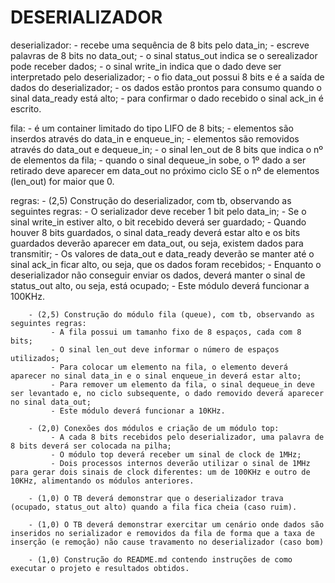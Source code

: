 # DESERIALIZADOR

deserializador: 
        - recebe uma sequência de 8 bits pelo data_in;
	- escreve palavras de 8 bits no data_out;
	- o sinal status_out indica se o serealizador pode receber dados;
	- o sinal write_in indica que o dado deve ser interpretado pelo deserializador;
	- o fio data_out possui 8 bits e é a saída de dados do deserializador;
	- os dados estão prontos para consumo quando o sinal data_ready está alto;
        - para confirmar o dado recebido o sinal ack_in é escrito.

fila:
        - é um container limitado do tipo LIFO de 8 bits;
        - elementos são inserdos através do data_in e enqueue_in;
        - elementos são removidos através do data_out e dequeue_in;
        - o sinal len_out de 8 bits que indica o nº de elementos da fila;
        - quando o sinal dequeue_in sobe, o 1º dado a ser retirado deve aparecer em data_out no próximo ciclo SE o nº de elementos (len_out) for maior que 0.

regras:
        - (2,5) Construção do deserializador, com tb, observando as seguintes regras: 
             - O serializador deve receber 1 bit pelo data_in;
             - Se o sinal write_in estiver alto, o bit recebido deverá ser guardado; 
             - Quando houver 8 bits guardados, o sinal data_ready deverá estar alto e os bits guardados deverão aparecer em data_out, ou seja, existem dados para transmitir;
             - Os valores de data_out e data_ready deverão se manter até o sinal ack_in ficar alto, ou seja, que os dados foram recebidos;
             - Enquanto o deserializador não conseguir enviar os dados, deverá manter o sinal de status_out alto, ou seja, está ocupado;
             - Este módulo deverá funcionar a 100KHz. 

        - (2,5) Construção do módulo fila (queue), com tb, observando as seguintes regras: 
             - A fila possui um tamanho fixo de 8 espaços, cada com 8 bits;
             - O sinal len_out deve informar o número de espaços utilizados;
             - Para colocar um elemento na fila, o elemento deverá aparecer no sinal data_in e o sinal enqueue_in deverá estar alto; 
             - Para remover um elemento da fila, o sinal dequeue_in deve ser levantado e, no ciclo subsequente, o dado removido deverá aparecer no sinal data_out; 
             - Este módulo deverá funcionar a 10KHz.

        - (2,0) Conexões dos módulos e criação de um módulo top:
             - A cada 8 bits recebidos pelo deserializador, uma palavra de 8 bits deverá ser colocada na pilha;
             - O módulo top deverá receber um sinal de clock de 1MHz;
             - Dois processos internos deverão utilizar o sinal de 1MHz para gerar dois sinais de clock diferentes: um de 100KHz e outro de 10KHz, alimentando os módulos anteriores.

        - (1,0) O TB deverá demonstrar que o deserializador trava (ocupado, status_out alto) quando a fila fica cheia (caso ruim).

        - (1,0) O TB deverá demonstrar exercitar um cenário onde dados são inseridos no serializador e removidos da fila de forma que a taxa de inserção (e remoção) não cause travamento no deserializador (caso bom) 

        - (1,0) Construção do README.md contendo instruções de como executar o projeto e resultados obtidos.